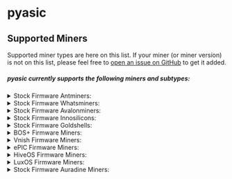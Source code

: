 # pyasic
## Supported Miners

Supported miner types are here on this list.  If your miner (or miner version) is not on this list, please feel free to [open an issue on GitHub](https://github.com/UpstreamData/pyasic/issues) to get it added.

##### pyasic currently supports the following miners and subtypes:
<style>
details {
    margin:0px;
    padding-top:0px;
    padding-bottom:0px;
}
</style>

<details>
<summary>Stock Firmware Antminers:</summary>
    <ul>
        <details>
            <summary>X3 Series:</summary>
                <ul>
                    <li><a href="../antminer/X3#d3">D3</a></li>
                    <li><a href="../antminer/X3#hs3">HS3</a></li>
                    <li><a href="../antminer/X3#l3_1">L3+</a></li>
                </ul>
        </details>
        <details>
            <summary>X5 Series:</summary>
                <ul>
                    <li><a href="../antminer/X5#dr5">DR5</a></li>
                </ul>
        </details>
        <details>
            <summary>X7 Series:</summary>
                <ul>
                    <li><a href="../antminer/X7#l7">L7</a></li>
                </ul>
        </details>
        <details>
            <summary>X9 Series:</summary>
                <ul>
                    <li><a href="../antminer/X9#e9pro">E9Pro</a></li>
                    <li><a href="../antminer/X9#s9">S9</a></li>
                    <li><a href="../antminer/X9#s9i">S9i</a></li>
                    <li><a href="../antminer/X9#s9j">S9j</a></li>
                    <li><a href="../antminer/X9#t9">T9</a></li>
                </ul>
        </details>
        <details>
            <summary>X15 Series:</summary>
                <ul>
                    <li><a href="../antminer/X15#z15">Z15</a></li>
                </ul>
        </details>
        <details>
            <summary>X17 Series:</summary>
                <ul>
                    <li><a href="../antminer/X17#s17">S17</a></li>
                    <li><a href="../antminer/X17#s17_1">S17+</a></li>
                    <li><a href="../antminer/X17#s17-pro">S17 Pro</a></li>
                    <li><a href="../antminer/X17#s17e">S17e</a></li>
                    <li><a href="../antminer/X17#t17">T17</a></li>
                    <li><a href="../antminer/X17#t17_1">T17+</a></li>
                    <li><a href="../antminer/X17#t17e">T17e</a></li>
                </ul>
        </details>
        <details>
            <summary>X19 Series:</summary>
                <ul>
                    <li><a href="../antminer/X19#s19">S19</a></li>
                    <li><a href="../antminer/X19#s19l">S19L</a></li>
                    <li><a href="../antminer/X19#s19-pro">S19 Pro</a></li>
                    <li><a href="../antminer/X19#s19j">S19j</a></li>
                    <li><a href="../antminer/X19#s19i">S19i</a></li>
                    <li><a href="../antminer/X19#s19_1">S19+</a></li>
                    <li><a href="../antminer/X19#s19j-no-pic">S19j No PIC</a></li>
                    <li><a href="../antminer/X19#s19-pro_1">S19 Pro+</a></li>
                    <li><a href="../antminer/X19#s19j-pro">S19j Pro</a></li>
                    <li><a href="../antminer/X19#s19-xp">S19 XP</a></li>
                    <li><a href="../antminer/X19#s19a">S19a</a></li>
                    <li><a href="../antminer/X19#s19a-pro">S19a Pro</a></li>
                    <li><a href="../antminer/X19#s19-hydro">S19 Hydro</a></li>
                    <li><a href="../antminer/X19#s19-pro-hydro">S19 Pro Hydro</a></li>
                    <li><a href="../antminer/X19#s19-pro_1-hydro">S19 Pro+ Hydro</a></li>
                    <li><a href="../antminer/X19#s19-pro_1-hydro">S19 Pro+ Hydro</a></li>
                    <li><a href="../antminer/X19#t19">T19</a></li>
                </ul>
        </details>
        <details>
            <summary>X21 Series:</summary>
                <ul>
                    <li><a href="../antminer/X21#s21">S21</a></li>
                </ul>
        </details>
    </ul>
</details>
<details>
<summary>Stock Firmware Whatsminers:</summary>
    <ul>
        <details>
            <summary>M2X Series:</summary>
                <ul>
                    <li><a href="../whatsminer/M2X#m20-v10">M20 V10</a></li>
                    <li><a href="../whatsminer/M2X#m20s-v10">M20S V10</a></li>
                    <li><a href="../whatsminer/M2X#m20s-v20">M20S V20</a></li>
                    <li><a href="../whatsminer/M2X#m20s-v30">M20S V30</a></li>
                    <li><a href="../whatsminer/M2X#m20p-v10">M20P V10</a></li>
                    <li><a href="../whatsminer/M2X#m20p-v30">M20P V30</a></li>
                    <li><a href="../whatsminer/M2X#m20s_1-v30">M20S+ V30</a></li>
                    <li><a href="../whatsminer/M2X#m21-v10">M21 V10</a></li>
                    <li><a href="../whatsminer/M2X#m21s-v20">M21S V20</a></li>
                    <li><a href="../whatsminer/M2X#m21s-v60">M21S V60</a></li>
                    <li><a href="../whatsminer/M2X#m21s-v70">M21S V70</a></li>
                    <li><a href="../whatsminer/M2X#m21s_1-v20">M21S+ V20</a></li>
                    <li><a href="../whatsminer/M2X#m29-v10">M29 V10</a></li>
                </ul>
        </details>
        <details>
            <summary>M3X Series:</summary>
                <ul>
                    <li><a href="../whatsminer/M3X#m30-v10">M30 V10</a></li>
                    <li><a href="../whatsminer/M3X#m30-v20">M30 V20</a></li>
                    <li><a href="../whatsminer/M3X#m30k-v10">M30K V10</a></li>
                    <li><a href="../whatsminer/M3X#m30l-v10">M30L V10</a></li>
                    <li><a href="../whatsminer/M3X#m30s-v10">M30S V10</a></li>
                    <li><a href="../whatsminer/M3X#m30s-v20">M30S V20</a></li>
                    <li><a href="../whatsminer/M3X#m30s-v30">M30S V30</a></li>
                    <li><a href="../whatsminer/M3X#m30s-v40">M30S V40</a></li>
                    <li><a href="../whatsminer/M3X#m30s-v50">M30S V50</a></li>
                    <li><a href="../whatsminer/M3X#m30s-v60">M30S V60</a></li>
                    <li><a href="../whatsminer/M3X#m30s-v70">M30S V70</a></li>
                    <li><a href="../whatsminer/M3X#m30s-v80">M30S V80</a></li>
                    <li><a href="../whatsminer/M3X#m30s-ve10">M30S VE10</a></li>
                    <li><a href="../whatsminer/M3X#m30s-ve20">M30S VE20</a></li>
                    <li><a href="../whatsminer/M3X#m30s-ve30">M30S VE30</a></li>
                    <li><a href="../whatsminer/M3X#m30s-ve40">M30S VE40</a></li>
                    <li><a href="../whatsminer/M3X#m30s-ve50">M30S VE50</a></li>
                    <li><a href="../whatsminer/M3X#m30s-ve60">M30S VE60</a></li>
                    <li><a href="../whatsminer/M3X#m30s-ve70">M30S VE70</a></li>
                    <li><a href="../whatsminer/M3X#m30s-vf10">M30S VF10</a></li>
                    <li><a href="../whatsminer/M3X#m30s-vf20">M30S VF20</a></li>
                    <li><a href="../whatsminer/M3X#m30s-vf30">M30S VF30</a></li>
                    <li><a href="../whatsminer/M3X#m30s-vg10">M30S VG10</a></li>
                    <li><a href="../whatsminer/M3X#m30s-vg20">M30S VG20</a></li>
                    <li><a href="../whatsminer/M3X#m30s-vg30">M30S VG30</a></li>
                    <li><a href="../whatsminer/M3X#m30s-vg40">M30S VG40</a></li>
                    <li><a href="../whatsminer/M3X#m30s-vh10">M30S VH10</a></li>
                    <li><a href="../whatsminer/M3X#m30s-vh20">M30S VH20</a></li>
                    <li><a href="../whatsminer/M3X#m30s-vh30">M30S VH30</a></li>
                    <li><a href="../whatsminer/M3X#m30s-vh40">M30S VH40</a></li>
                    <li><a href="../whatsminer/M3X#m30s-vh50">M30S VH50</a></li>
                    <li><a href="../whatsminer/M3X#m30s-vh60">M30S VH60</a></li>
                    <li><a href="../whatsminer/M3X#m30s-vi20">M30S VI20</a></li>
                    <li><a href="../whatsminer/M3X#m30s_1-v10">M30S+ V10</a></li>
                    <li><a href="../whatsminer/M3X#m30s_1-v20">M30S+ V20</a></li>
                    <li><a href="../whatsminer/M3X#m30s_1-v30">M30S+ V30</a></li>
                    <li><a href="../whatsminer/M3X#m30s_1-v40">M30S+ V40</a></li>
                    <li><a href="../whatsminer/M3X#m30s_1-v50">M30S+ V50</a></li>
                    <li><a href="../whatsminer/M3X#m30s_1-v60">M30S+ V60</a></li>
                    <li><a href="../whatsminer/M3X#m30s_1-v70">M30S+ V70</a></li>
                    <li><a href="../whatsminer/M3X#m30s_1-v80">M30S+ V80</a></li>
                    <li><a href="../whatsminer/M3X#m30s_1-v90">M30S+ V90</a></li>
                    <li><a href="../whatsminer/M3X#m30s_1-v100">M30S+ V100</a></li>
                    <li><a href="../whatsminer/M3X#m30s_1-ve30">M30S+ VE30</a></li>
                    <li><a href="../whatsminer/M3X#m30s_1-ve40">M30S+ VE40</a></li>
                    <li><a href="../whatsminer/M3X#m30s_1-ve50">M30S+ VE50</a></li>
                    <li><a href="../whatsminer/M3X#m30s_1-ve60">M30S+ VE60</a></li>
                    <li><a href="../whatsminer/M3X#m30s_1-ve70">M30S+ VE70</a></li>
                    <li><a href="../whatsminer/M3X#m30s_1-ve80">M30S+ VE80</a></li>
                    <li><a href="../whatsminer/M3X#m30s_1-ve90">M30S+ VE90</a></li>
                    <li><a href="../whatsminer/M3X#m30s_1-ve100">M30S+ VE100</a></li>
                    <li><a href="../whatsminer/M3X#m30s_1-vf20">M30S+ VF20</a></li>
                    <li><a href="../whatsminer/M3X#m30s_1-vf30">M30S+ VF30</a></li>
                    <li><a href="../whatsminer/M3X#m30s_1-vg20">M30S+ VG20</a></li>
                    <li><a href="../whatsminer/M3X#m30s_1-vg30">M30S+ VG30</a></li>
                    <li><a href="../whatsminer/M3X#m30s_1-vg40">M30S+ VG40</a></li>
                    <li><a href="../whatsminer/M3X#m30s_1-vg50">M30S+ VG50</a></li>
                    <li><a href="../whatsminer/M3X#m30s_1-vg60">M30S+ VG60</a></li>
                    <li><a href="../whatsminer/M3X#m30s_1-vh10">M30S+ VH10</a></li>
                    <li><a href="../whatsminer/M3X#m30s_1-vh20">M30S+ VH20</a></li>
                    <li><a href="../whatsminer/M3X#m30s_1-vh30">M30S+ VH30</a></li>
                    <li><a href="../whatsminer/M3X#m30s_1-vh40">M30S+ VH40</a></li>
                    <li><a href="../whatsminer/M3X#m30s_1-vh50">M30S+ VH50</a></li>
                    <li><a href="../whatsminer/M3X#m30s_1-vh60">M30S+ VH60</a></li>
                    <li><a href="../whatsminer/M3X#m30s_1_1-v10">M30S++ V10</a></li>
                    <li><a href="../whatsminer/M3X#m30s_1_1-v20">M30S++ V20</a></li>
                    <li><a href="../whatsminer/M3X#m30s_1_1-ve30">M30S++ VE30</a></li>
                    <li><a href="../whatsminer/M3X#m30s_1_1-ve40">M30S++ VE40</a></li>
                    <li><a href="../whatsminer/M3X#m30s_1_1-ve50">M30S++ VE50</a></li>
                    <li><a href="../whatsminer/M3X#m30s_1_1-vf40">M30S++ VF40</a></li>
                    <li><a href="../whatsminer/M3X#m30s_1_1-vg30">M30S++ VG30</a></li>
                    <li><a href="../whatsminer/M3X#m30s_1_1-vg40">M30S++ VG40</a></li>
                    <li><a href="../whatsminer/M3X#m30s_1_1-vg50">M30S++ VG50</a></li>
                    <li><a href="../whatsminer/M3X#m30s_1_1-vh10">M30S++ VH10</a></li>
                    <li><a href="../whatsminer/M3X#m30s_1_1-vh20">M30S++ VH20</a></li>
                    <li><a href="../whatsminer/M3X#m30s_1_1-vh30">M30S++ VH30</a></li>
                    <li><a href="../whatsminer/M3X#m30s_1_1-vh40">M30S++ VH40</a></li>
                    <li><a href="../whatsminer/M3X#m30s_1_1-vh50">M30S++ VH50</a></li>
                    <li><a href="../whatsminer/M3X#m30s_1_1-vh60">M30S++ VH60</a></li>
                    <li><a href="../whatsminer/M3X#m30s_1_1-vh70">M30S++ VH70</a></li>
                    <li><a href="../whatsminer/M3X#m30s_1_1-vh80">M30S++ VH80</a></li>
                    <li><a href="../whatsminer/M3X#m30s_1_1-vh90">M30S++ VH90</a></li>
                    <li><a href="../whatsminer/M3X#m30s_1_1-vh100">M30S++ VH100</a></li>
                    <li><a href="../whatsminer/M3X#m30s_1_1-vj20">M30S++ VJ20</a></li>
                    <li><a href="../whatsminer/M3X#m30s_1_1-vj30">M30S++ VJ30</a></li>
                    <li><a href="../whatsminer/M3X#m31-v10">M31 V10</a></li>
                    <li><a href="../whatsminer/M3X#m31-v20">M31 V20</a></li>
                    <li><a href="../whatsminer/M3X#m31h-v10">M31H V10</a></li>
                    <li><a href="../whatsminer/M3X#m31h-v40">M31H V40</a></li>
                    <li><a href="../whatsminer/M3X#m30l-v10">M30L V10</a></li>
                    <li><a href="../whatsminer/M3X#m31s-v10">M31S V10</a></li>
                    <li><a href="../whatsminer/M3X#m31s-v20">M31S V20</a></li>
                    <li><a href="../whatsminer/M3X#m31s-v30">M31S V30</a></li>
                    <li><a href="../whatsminer/M3X#m31s-v40">M31S V40</a></li>
                    <li><a href="../whatsminer/M3X#m31s-v50">M31S V50</a></li>
                    <li><a href="../whatsminer/M3X#m31s-v60">M31S V60</a></li>
                    <li><a href="../whatsminer/M3X#m31s-v70">M31S V70</a></li>
                    <li><a href="../whatsminer/M3X#m31s-v80">M31S V80</a></li>
                    <li><a href="../whatsminer/M3X#m31s-v90">M31S V90</a></li>
                    <li><a href="../whatsminer/M3X#m31s-ve10">M31S VE10</a></li>
                    <li><a href="../whatsminer/M3X#m31s-ve20">M31S VE20</a></li>
                    <li><a href="../whatsminer/M3X#m31s-ve30">M31S VE30</a></li>
                    <li><a href="../whatsminer/M3X#m31se-v10">M31SE V10</a></li>
                    <li><a href="../whatsminer/M3X#m31se-v20">M31SE V20</a></li>
                    <li><a href="../whatsminer/M3X#m31se-v30">M31SE V30</a></li>
                    <li><a href="../whatsminer/M3X#m31s_1-v10">M31S+ V10</a></li>
                    <li><a href="../whatsminer/M3X#m31s_1-v20">M31S+ V20</a></li>
                    <li><a href="../whatsminer/M3X#m31s_1-v30">M31S+ V30</a></li>
                    <li><a href="../whatsminer/M3X#m31s_1-v40">M31S+ V40</a></li>
                    <li><a href="../whatsminer/M3X#m31s_1-v50">M31S+ V50</a></li>
                    <li><a href="../whatsminer/M3X#m31s_1-v60">M31S+ V60</a></li>
                    <li><a href="../whatsminer/M3X#m31s_1-v80">M31S+ V80</a></li>
                    <li><a href="../whatsminer/M3X#m31s_1-v90">M31S+ V90</a></li>
                    <li><a href="../whatsminer/M3X#m31s_1-v100">M31S+ V100</a></li>
                    <li><a href="../whatsminer/M3X#m31s_1-ve10">M31S+ VE10</a></li>
                    <li><a href="../whatsminer/M3X#m31s_1-ve20">M31S+ VE20</a></li>
                    <li><a href="../whatsminer/M3X#m31s_1-ve30">M31S+ VE30</a></li>
                    <li><a href="../whatsminer/M3X#m31s_1-ve40">M31S+ VE40</a></li>
                    <li><a href="../whatsminer/M3X#m31s_1-ve50">M31S+ VE50</a></li>
                    <li><a href="../whatsminer/M3X#m31s_1-ve60">M31S+ VE60</a></li>
                    <li><a href="../whatsminer/M3X#m31s_1-ve80">M31S+ VE80</a></li>
                    <li><a href="../whatsminer/M3X#m31s_1-vf20">M31S+ VF20</a></li>
                    <li><a href="../whatsminer/M3X#m31s_1-vf30">M31S+ VF30</a></li>
                    <li><a href="../whatsminer/M3X#m31s_1-vg20">M31S+ VG20</a></li>
                    <li><a href="../whatsminer/M3X#m31s_1-vg30">M31S+ VG30</a></li>
                    <li><a href="../whatsminer/M3X#m32-v10">M32 V10</a></li>
                    <li><a href="../whatsminer/M3X#m32-v20">M32 V20</a></li>
                    <li><a href="../whatsminer/M3X#m33-v10">M33 V10</a></li>
                    <li><a href="../whatsminer/M3X#m33-v20">M33 V20</a></li>
                    <li><a href="../whatsminer/M3X#m33-v30">M33 V30</a></li>
                    <li><a href="../whatsminer/M3X#m33s-vg30">M33S VG30</a></li>
                    <li><a href="../whatsminer/M3X#m33s_1-vg20">M33S+ VG20</a></li>
                    <li><a href="../whatsminer/M3X#m33s_1-vh20">M33S+ VH20</a></li>
                    <li><a href="../whatsminer/M3X#m33s_1-vh30">M33S+ VH30</a></li>
                    <li><a href="../whatsminer/M3X#m33s_1_1-vh20">M33S++ VH20</a></li>
                    <li><a href="../whatsminer/M3X#m33s_1_1-vh30">M33S++ VH30</a></li>
                    <li><a href="../whatsminer/M3X#m33s_1_1-vg40">M33S++ VG40</a></li>
                    <li><a href="../whatsminer/M3X#m34s_1-ve10">M34S+ VE10</a></li>
                    <li><a href="../whatsminer/M3X#m36s-ve10">M36S VE10</a></li>
                    <li><a href="../whatsminer/M3X#m36s_1-vg30">M36S+ VG30</a></li>
                    <li><a href="../whatsminer/M3X#m36s_1_1-vh30">M36S++ VH30</a></li>
                    <li><a href="../whatsminer/M3X#m39-v10">M39 V10</a></li>
                    <li><a href="../whatsminer/M3X#m39-v20">M39 V20</a></li>
                    <li><a href="../whatsminer/M3X#m39-v30">M39 V30</a></li>
                </ul>
        </details>
        <details>
            <summary>M5X Series:</summary>
                <ul>
                    <li><a href="../whatsminer/M5X#m50-ve30">M50 VE30</a></li>
                    <li><a href="../whatsminer/M5X#m50-vg30">M50 VG30</a></li>
                    <li><a href="../whatsminer/M5X#m50-vh10">M50 VH10</a></li>
                    <li><a href="../whatsminer/M5X#m50-vh20">M50 VH20</a></li>
                    <li><a href="../whatsminer/M5X#m50-vh30">M50 VH30</a></li>
                    <li><a href="../whatsminer/M5X#m50-vh40">M50 VH40</a></li>
                    <li><a href="../whatsminer/M5X#m50-vh50">M50 VH50</a></li>
                    <li><a href="../whatsminer/M5X#m50-vh60">M50 VH60</a></li>
                    <li><a href="../whatsminer/M5X#m50-vh70">M50 VH70</a></li>
                    <li><a href="../whatsminer/M5X#m50-vh80">M50 VH80</a></li>
                    <li><a href="../whatsminer/M5X#m50-vj10">M50 VJ10</a></li>
                    <li><a href="../whatsminer/M5X#m50-vj20">M50 VJ20</a></li>
                    <li><a href="../whatsminer/M5X#m50-vj30">M50 VJ30</a></li>
                    <li><a href="../whatsminer/M5X#m50s-vj10">M50S VJ10</a></li>
                    <li><a href="../whatsminer/M5X#m50s-vj20">M50S VJ20</a></li>
                    <li><a href="../whatsminer/M5X#m50s-vj30">M50S VJ30</a></li>
                    <li><a href="../whatsminer/M5X#m50s-vh10">M50S VH10</a></li>
                    <li><a href="../whatsminer/M5X#m50s-vh20">M50S VH20</a></li>
                    <li><a href="../whatsminer/M5X#m50s-vh30">M50S VH30</a></li>
                    <li><a href="../whatsminer/M5X#m50s-vh40">M50S VH40</a></li>
                    <li><a href="../whatsminer/M5X#m50s-vh50">M50S VH50</a></li>
                    <li><a href="../whatsminer/M5X#m50s_1-vh30">M50S+ VH30</a></li>
                    <li><a href="../whatsminer/M5X#m50s_1-vh40">M50S+ VH40</a></li>
                    <li><a href="../whatsminer/M5X#m50s_1-vj30">M50S+ VJ30</a></li>
                    <li><a href="../whatsminer/M5X#m50s_1-vk20">M50S+ VK20</a></li>
                    <li><a href="../whatsminer/M5X#m50s_1_1-vk10">M50S++ VK10</a></li>
                    <li><a href="../whatsminer/M5X#m50s_1_1-vk20">M50S++ VK20</a></li>
                    <li><a href="../whatsminer/M5X#m50s_1_1-vk30">M50S++ VK30</a></li>
                    <li><a href="../whatsminer/M5X#m53-vh30">M53 VH30</a></li>
                    <li><a href="../whatsminer/M5X#m53s-vh30">M53S VH30</a></li>
                    <li><a href="../whatsminer/M5X#m53s-vj40">M53S VJ40</a></li>
                    <li><a href="../whatsminer/M5X#m53s_1-vj30">M53S+ VJ30</a></li>
                    <li><a href="../whatsminer/M5X#m53s_1_1-vk10">M53S++ VK10</a></li>
                    <li><a href="../whatsminer/M5X#m56-vh30">M56 VH30</a></li>
                    <li><a href="../whatsminer/M5X#m56s-vh30">M56S VH30</a></li>
                    <li><a href="../whatsminer/M5X#m56s_1-vj30">M56S+ VJ30</a></li>
                    <li><a href="../whatsminer/M5X#m59-vh30">M59 VH30</a></li>
                </ul>
        </details>
        <details>
            <summary>M6X Series:</summary>
                <ul>
                    <li><a href="../whatsminer/M6X#m60-vk10">M60 VK10</a></li>
                    <li><a href="../whatsminer/M6X#m60-vk20">M60 VK20</a></li>
                    <li><a href="../whatsminer/M6X#m60-vk30">M60 VK30</a></li>
                    <li><a href="../whatsminer/M6X#m60-vk40">M60 VK40</a></li>
                    <li><a href="../whatsminer/M6X#m60s-vk10">M60S VK10</a></li>
                    <li><a href="../whatsminer/M6X#m60s-vk20">M60S VK20</a></li>
                    <li><a href="../whatsminer/M6X#m60s-vk30">M60S VK30</a></li>
                    <li><a href="../whatsminer/M6X#m60s-vk40">M60S VK40</a></li>
                    <li><a href="../whatsminer/M6X#m63-vk10">M63 VK10</a></li>
                    <li><a href="../whatsminer/M6X#m63-vk20">M63 VK20</a></li>
                    <li><a href="../whatsminer/M6X#m63-vk30">M63 VK30</a></li>
                    <li><a href="../whatsminer/M6X#m63s-vk10">M63S VK10</a></li>
                    <li><a href="../whatsminer/M6X#m63s-vk20">M63S VK20</a></li>
                    <li><a href="../whatsminer/M6X#m63s-vk30">M63S VK30</a></li>
                    <li><a href="../whatsminer/M6X#m66-vk20">M66 VK20</a></li>
                    <li><a href="../whatsminer/M6X#m66-vk30">M66 VK30</a></li>
                    <li><a href="../whatsminer/M6X#m66s-vk20">M66S VK20</a></li>
                    <li><a href="../whatsminer/M6X#m66s-vk30">M66S VK30</a></li>
                    <li><a href="../whatsminer/M6X#m66s-vk40">M66S VK40</a></li>
                </ul>
        </details>
    </ul>
</details>
<details>
<summary>Stock Firmware Avalonminers:</summary>
    <ul>
        <details>
            <summary>A7X Series:</summary>
                <ul>
                    <li><a href="../avalonminer/A7X#avalon-721">Avalon 721</a></li>
                    <li><a href="../avalonminer/A7X#avalon-741">Avalon 741</a></li>
                    <li><a href="../avalonminer/A7X#avalon-761">Avalon 761</a></li>
                </ul>
        </details>
        <details>
            <summary>A8X Series:</summary>
                <ul>
                    <li><a href="../avalonminer/A8X#avalon-821">Avalon 821</a></li>
                    <li><a href="../avalonminer/A8X#avalon-841">Avalon 841</a></li>
                    <li><a href="../avalonminer/A8X#avalon-851">Avalon 851</a></li>
                </ul>
        </details>
        <details>
            <summary>A9X Series:</summary>
                <ul>
                    <li><a href="../avalonminer/A9X#avalon-921">Avalon 921</a></li>
                </ul>
        </details>
        <details>
            <summary>A10X Series:</summary>
                <ul>
                    <li><a href="../avalonminer/A10X#avalon-1026">Avalon 1026</a></li>
                    <li><a href="../avalonminer/A10X#avalon-1047">Avalon 1047</a></li>
                    <li><a href="../avalonminer/A10X#avalon-1066">Avalon 1066</a></li>
                </ul>
        </details>
        <details>
            <summary>A11X Series:</summary>
                <ul>
                    <li><a href="../avalonminer/A11X#avalon-1166-pro">Avalon 1166 Pro</a></li>
                </ul>
        </details>
        <details>
            <summary>A12X Series:</summary>
                <ul>
                    <li><a href="../avalonminer/A12X#avalon-1246">Avalon 1246</a></li>
                </ul>
        </details>
    </ul>
</details>
<details>
<summary>Stock Firmware Innosilicons:</summary>
    <ul>
        <details>
            <summary>T3X Series:</summary>
                <ul>
                    <li><a href="../innosilicon/T3X#t3h_1">T3H+</a></li>
                </ul>
        </details>
        <details>
            <summary>A10X Series:</summary>
                <ul>
                    <li><a href="../innosilicon/A10X#a10x">A10X</a></li>
                </ul>
        </details>
    </ul>
</details>
<details>
<summary>Stock Firmware Goldshells:</summary>
    <ul>
        <details>
            <summary>X5 Series:</summary>
                <ul>
                    <li><a href="../goldshell/X5#ck5">CK5</a></li>
                    <li><a href="../goldshell/X5#hs5">HS5</a></li>
                    <li><a href="../goldshell/X5#kd5">KD5</a></li>
                </ul>
        </details>
        <details>
            <summary>XMax Series:</summary>
                <ul>
                    <li><a href="../goldshell/XMax#kd-max">KD Max</a></li>
                </ul>
        </details>
        <details>
            <summary>XBox Series:</summary>
                <ul>
                    <li><a href="../goldshell/XBox#kd-box-ii">KD Box II</a></li>
                    <li><a href="../goldshell/XBox#kd-box-pro">KD Box Pro</a></li>
                </ul>
        </details>
    </ul>
</details>
<details>
<summary>BOS+ Firmware Miners:</summary>
    <ul>
        <details>
            <summary>X9 Series:</summary>
                <ul>
                    <li><a href="../antminer/X9#s9-bos_1">S9 (BOS+)</a></li>
                </ul>
        </details>
        <details>
            <summary>X17 Series:</summary>
                <ul>
                    <li><a href="../antminer/X17#s17-bos_1">S17 (BOS+)</a></li>
                    <li><a href="../antminer/X17#s17_1-bos_1">S17+ (BOS+)</a></li>
                    <li><a href="../antminer/X17#s17-pro-bos_1">S17 Pro (BOS+)</a></li>
                    <li><a href="../antminer/X17#s17e-bos_1">S17e (BOS+)</a></li>
                    <li><a href="../antminer/X17#t17-bos_1">T17 (BOS+)</a></li>
                    <li><a href="../antminer/X17#t17_1-bos_1">T17+ (BOS+)</a></li>
                    <li><a href="../antminer/X17#t17e-bos_1">T17e (BOS+)</a></li>
                </ul>
        </details>
        <details>
            <summary>X19 Series:</summary>
                <ul>
                    <li><a href="../antminer/X19#s19">S19</a></li>
                    <li><a href="../antminer/X19#s19_1">S19+</a></li>
                    <li><a href="../antminer/X19#s19-pro">S19 Pro</a></li>
                    <li><a href="../antminer/X19#s19a">S19a</a></li>
                    <li><a href="../antminer/X19#s19a-pro">S19a Pro</a></li>
                    <li><a href="../antminer/X19#s19j">S19j</a></li>
                    <li><a href="../antminer/X19#s19j-no-pic">S19j No PIC</a></li>
                    <li><a href="../antminer/X19#s19j-pro">S19j Pro</a></li>
                    <li><a href="../antminer/X19#s19j-pro">S19j Pro</a></li>
                    <li><a href="../antminer/X19#s19j-pro_1">S19j Pro+</a></li>
                    <li><a href="../antminer/X19#s19k-pro-no-pic">S19k Pro No PIC</a></li>
                    <li><a href="../antminer/X19#s19-xp">S19 XP</a></li>
                    <li><a href="../antminer/X19#t19">T19</a></li>
                </ul>
        </details>
    </ul>
</details>
<details>
<summary>Vnish Firmware Miners:</summary>
    <ul>
        <details>
            <summary>X3 Series:</summary>
                <ul>
                    <li><a href="../antminer/X3#l3_1-vnish">L3+ (VNish)</a></li>
                    <li><a href="../antminer/X3#l3_1-vnish">L3+ (VNish)</a></li>
                </ul>
        </details>
        <details>
            <summary>X7 Series:</summary>
                <ul>
                    <li><a href="../antminer/X7#l7-vnish">L7 (VNish)</a></li>
                </ul>
        </details>
        <details>
            <summary>X17 Series:</summary>
                <ul>
                    <li><a href="../antminer/X17#s17_1-vnish">S17+ (VNish)</a></li>
                    <li><a href="../antminer/X17#s17-pro-vnish">S17 Pro (VNish)</a></li>
                </ul>
        </details>
        <details>
            <summary>X19 Series:</summary>
                <ul>
                    <li><a href="../antminer/X19#s19-vnish">S19 (VNish)</a></li>
                    <li><a href="../antminer/X19#s19-no-pic-vnish">S19 No PIC (VNish)</a></li>
                    <li><a href="../antminer/X19#s19-pro-vnish">S19 Pro (VNish)</a></li>
                    <li><a href="../antminer/X19#s19j-vnish">S19j (VNish)</a></li>
                    <li><a href="../antminer/X19#s19j-pro-vnish">S19j Pro (VNish)</a></li>
                    <li><a href="../antminer/X19#s19a-vnish">S19a (VNish)</a></li>
                    <li><a href="../antminer/X19#s19a-pro-vnish">S19a Pro (VNish)</a></li>
                    <li><a href="../antminer/X19#t19-vnish">T19 (VNish)</a></li>
                </ul>
        </details>
    </ul>
</details>
<details>
<summary>ePIC Firmware Miners:</summary>
    <ul>
        <details>
            <summary>X19 Series:</summary>
                <ul>
                    <li><a href="../antminer/X19#s19-epic">S19 (ePIC)</a></li>
                    <li><a href="../antminer/X19#s19-pro-epic">S19 Pro (ePIC)</a></li>
                    <li><a href="../antminer/X19#s19j-epic">S19j (ePIC)</a></li>
                    <li><a href="../antminer/X19#s19j-pro-epic">S19j Pro (ePIC)</a></li>
                    <li><a href="../antminer/X19#s19j-pro_1-epic">S19j Pro+ (ePIC)</a></li>
                    <li><a href="../antminer/X19#s19k-pro-epic">S19k Pro (ePIC)</a></li>
                    <li><a href="../antminer/X19#s19-xp-epic">S19 XP (ePIC)</a></li>
                </ul>
        </details>
        <details>
            <summary>X21 Series:</summary>
                <ul>
                    <li><a href="../antminer/X21#s21-epic">S21 (ePIC)</a></li>
                </ul>
        </details>
        <details>
            <summary>blockminer Series:</summary>
                <ul>
                    <li><a href="../blockminer/blockminer#blockminer-520i-epic">BlockMiner 520i (ePIC)</a></li>
                </ul>
        </details>
    </ul>
</details>
<details>
<summary>HiveOS Firmware Miners:</summary>
    <ul>
        <details>
            <summary>X9 Series:</summary>
                <ul>
                    <li><a href="../antminer/X9#t9-hive">T9 (Hive)</a></li>
                </ul>
        </details>
    </ul>
</details>
<details>
<summary>LuxOS Firmware Miners:</summary>
    <ul>
        <details>
            <summary>X9 Series:</summary>
                <ul>
                    <li><a href="../antminer/X9#s9-luxos">S9 (LuxOS)</a></li>
                </ul>
        </details>
        <details>
            <summary>X19 Series:</summary>
                <ul>
                    <li><a href="../antminer/X19#s19-luxos">S19 (LuxOS)</a></li>
                    <li><a href="../antminer/X19#s19-pro-luxos">S19 Pro (LuxOS)</a></li>
                    <li><a href="../antminer/X19#s19j-pro-luxos">S19j Pro (LuxOS)</a></li>
                    <li><a href="../antminer/X19#s19j-pro_1-luxos">S19j Pro+ (LuxOS)</a></li>
                    <li><a href="../antminer/X19#s19k-pro-luxos">S19k Pro (LuxOS)</a></li>
                    <li><a href="../antminer/X19#s19-xp-luxos">S19 XP (LuxOS)</a></li>
                    <li><a href="../antminer/X19#t19-luxos">T19 (LuxOS)</a></li>
                </ul>
        </details>
        <details>
            <summary>X21 Series:</summary>
                <ul>
                    <li><a href="../antminer/X21#s21-luxos">S21 (LuxOS)</a></li>
                </ul>
        </details>
    </ul>
</details>
<details>
<summary>Stock Firmware Auradine Miners:</summary>
    <ul>
        <details>
            <summary>AD Series:</summary>
                <ul>
                    <li><a href="../auradine/AD#at1500">AT1500</a></li>
                    <li><a href="../auradine/AD#at2860">AT2860</a></li>
                    <li><a href="../auradine/AD#at2880">AT2880</a></li>
                </ul>
        </details>
        <details>
            <summary>AI Series:</summary>
                <ul>
                    <li><a href="../auradine/AI#ai2500">AI2500</a></li>
                    <li><a href="../auradine/AI#ai3680">AI3680</a></li>
                </ul>
        </details>
        <details>
            <summary>AT Series:</summary>
                <ul>
                    <li><a href="../auradine/AT#ad2500">AD2500</a></li>
                    <li><a href="../auradine/AT#ad3500">AD3500</a></li>
                </ul>
        </details>
    </ul>
</details>